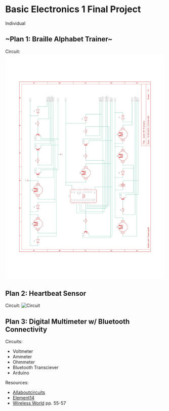# Basic Electronics 1 Final Project
Individual



## ~Plan 1: Braille Alphabet Trainer~

Circuit:
![Circuit](https://github.com/zycrus/ecen-1-final-project/blob/main/Braille%20Alphabet%20Trainer.jpg)

## Plan 2: Heartbeat Sensor

Circuit:
![Circuit](https://github.com/zycrus/ecen-1-final-project/blob/main/oximeter.jpg)

## Plan 3: Digital Multimeter w/ Bluetooth Connectivity

Circuits:
- Voltmeter
- Ammeter
- Ohmmeter
- Bluetooth Transciever
- Arduino

Resources:
- [Allaboutcircuits](https://www.allaboutcircuits.com/textbook/experiments/chpt-3/make-your-own-multimeter/)
- [Element14](https://community.element14.com/challenges-projects/element14-presents/project-videos/w/documents/5201/episode-483-diy-miniature-multimeter?CMP=SOM-YOUTUBE-PRG-E14PRESENTS-EP483-DIY-MINIATURE-MULTIMETER-COMM)
- [Wireless World](http://www.americanradiohistory.com/Archive-Wireless-World/70s/Wireless-World-1973-03.pdf) pp. 55-57
